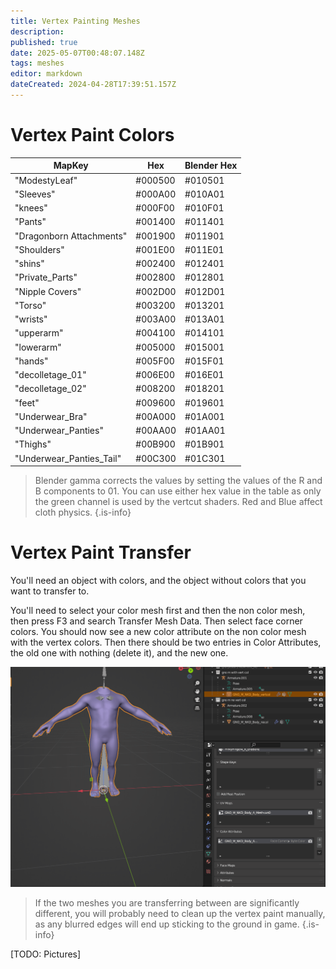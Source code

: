 ```yaml
---
title: Vertex Painting Meshes
description: 
published: true
date: 2025-05-07T00:48:07.148Z
tags: meshes
editor: markdown
dateCreated: 2024-04-28T17:39:51.157Z
---
```


# Vertex Paint Colors
| MapKey | Hex | Blender Hex|
|----------|----------|----------|
|"ModestyLeaf"|#000500|#010501|
|"Sleeves"|#000A00|#010A01|
|"knees"|#000F00|#010F01|
|"Pants"|#001400|#011401|
|"Dragonborn Attachments"|#001900|#011901|
|"Shoulders"|#001E00|#011E01|
|"shins"|#002400|#012401|
|"Private_Parts"|#002800|#012801|
|"Nipple Covers"|#002D00|#012D01|
|"Torso"|#003200|#013201|
|"wrists"|#003A00|#013A01|
|"upperarm"|#004100|#014101|
|"lowerarm"|#005000|#015001|
|"hands"|#005F00|#015F01|
|"decolletage_01"|#006E00|#016E01|
|"decolletage_02"|#008200|#018201|
|"feet"|#009600|#019601|
|"Underwear_Bra"|#00A000|#01A001|
|"Underwear_Panties"|#00AA00|#01AA01|
|"Thighs"|#00B900|#01B901|
|"Underwear_Panties_Tail"|#00C300|#01C301|

> 
>Blender gamma corrects the values by setting the values of the R and B components to 01. You can use either hex value in the table as only the green channel is used by the vertcut shaders. Red and Blue affect cloth physics.
{.is-info}

# Vertex Paint Transfer

You'll need an object with colors, and the object without colors that you want to transfer to.

You'll need to select your color mesh first and then the non color mesh, then press F3 and search Transfer Mesh Data.
Then select face corner colors.
You should now see a new color attribute on the non color mesh with the vertex colors.
Then there should be two entries in Color Attributes, the old one with nothing (delete it), and the new one.

![transfervertcol.gif](/information/meshes/transfervertcol.gif)

> 
> If the two meshes you are transferring between are significantly different, you will probably need to clean up the vertex paint manually, as any blurred edges will end up sticking to the ground in game.
{.is-info}


[TODO: Pictures]